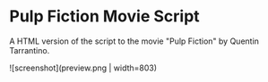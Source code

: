 # Pulp Fiction Movie Script

A HTML version of the script to the movie "Pulp Fiction" by Quentin Tarrantino.

![screenshot](preview.png | width=803)
